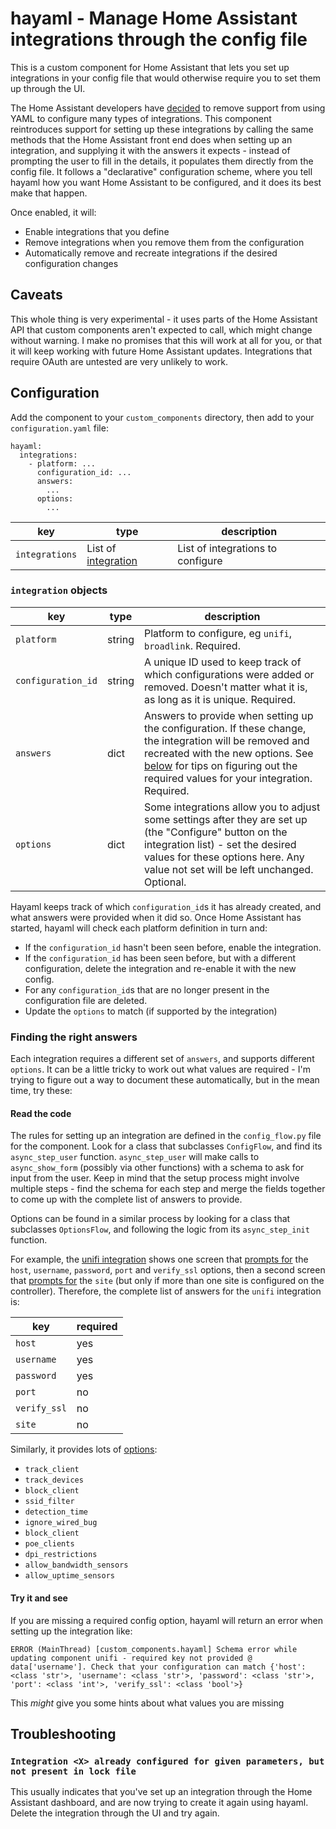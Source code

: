 # hayaml - Manage Home Assistant integrations through the config file

This is a custom component for Home Assistant that lets you set up integrations in your config file that would otherwise require you to set them up through the UI.

The Home Assistant developers have [decided](https://www.home-assistant.io/blog/2020/04/14/the-future-of-yaml/) to remove support from using YAML to configure many types of integrations. This component reintroduces support for setting up these integrations by calling the same methods that the Home Assistant front end does when setting up an integration, and supplying it with the answers it expects - instead of prompting the user to fill in the details, it populates them directly from the config file. It follows a "declarative" configuration scheme, where you tell hayaml how you want Home Assistant to be configured, and it does its best make that happen.

Once enabled, it will:
* Enable integrations that you define
* Remove integrations when you remove them from the configuration
* Automatically remove and recreate integrations if the desired configuration changes

## Caveats

This whole thing is very experimental - it uses parts of the Home Assistant API that custom components aren't expected to call, which might change without warning. I make no promises that this will work at all for you, or that it will keep working with future Home Assistant updates. Integrations that require OAuth are untested are very unlikely to work.

## Configuration

Add the component to your `custom_components` directory, then add to your `configuration.yaml` file:

```
hayaml:
  integrations:
    - platform: ...
      configuration_id: ...
      answers:
        ...
      options:
        ...
```

| key | type | description |
| --- | ---- | ---- |
| `integrations` | List of [integration](#integration) | List of integrations to configure |

### <a name="integration"></a>`integration` objects

| key | type | description |
| --- | --- | --- |
| `platform` | string | Platform to configure, eg `unifi`, `broadlink`. Required. |
| `configuration_id` | string | A unique ID used to keep track of which configurations were added or removed. Doesn't matter what it is, as long as it is unique. Required. |
| `answers` | dict | Answers to provide when setting up the configuration. If these change, the integration will be removed and recreated with the new options. See [below](#answers) for tips on figuring out the required values for your integration. Required. |
| `options` | dict | Some integrations allow you to adjust some settings after they are set up (the "Configure" button on the integration list) - set the desired values for these options here. Any value not set will be left unchanged. Optional. |

Hayaml keeps track of which `configuration_id`s it has already created, and what answers were provided when it did so. Once Home Assistant has started, hayaml will check each platform definition in turn and:
* If the `configuration_id` hasn't been seen before, enable the integration.
* If the `configuration_id` has been seen before, but with a different configuration, delete the integration and re-enable it with the new config.
* For any `configuration_id`s that are no longer present in the configuration file are deleted.
* Update the `options` to match (if supported by the integration)

### <a name="answers"></a>Finding the right answers

Each integration requires a different set of `answers`, and supports different `options`. It can be a little tricky to work out what values are required - I'm trying to figure out a way to document these automatically, but in the mean time, try these:

#### Read the code

The rules for setting up an integration are defined in the `config_flow.py` file for the component. Look for a class that subclasses `ConfigFlow`, and find its `async_step_user` function. `async_step_user` will make calls to `async_show_form` (possibly via other functions) with a schema to ask for input from the user. Keep in mind that the setup process might involve multiple steps - find the schema for each step and merge the fields together to come up with the complete list of answers to provide.

Options can be found in a similar process by looking for a class that subclasses `OptionsFlow`, and following the logic from its `async_step_init` function.

For example, the [unifi integration](https://github.com/home-assistant/core/blob/80653463bfcbe29410c95f77f3ae0ceba3c067e8/homeassistant/components/unifi/config_flow.py) shows one screen that [prompts for](https://github.com/home-assistant/core/blob/80653463bfcbe29410c95f77f3ae0ceba3c067e8/homeassistant/components/unifi/config_flow.py#L131-L145) the `host`, `username`, `password`, `port` and `verify_ssl` options, then a second screen that [prompts for](https://github.com/home-assistant/core/blob/80653463bfcbe29410c95f77f3ae0ceba3c067e8/homeassistant/components/unifi/config_flow.py#L187-L193) the `site` (but only if more than one site is configured on the controller). Therefore, the complete list of answers for the `unifi` integration is:

| key | required |
| --- | --- |
| `host` | yes |
| `username` | yes |
| `password` | yes |
| `port` | no |
| `verify_ssl` | no |
| `site` | no |

Similarly, it provides lots of [options](https://github.com/home-assistant/core/blob/80653463bfcbe29410c95f77f3ae0ceba3c067e8/homeassistant/components/unifi/config_flow.py#L248):
* `track_client`
* `track_devices`
* `block_client`
* `ssid_filter`
* `detection_time`
* `ignore_wired_bug`
* `block_client`
* `poe_clients`
* `dpi_restrictions`
* `allow_bandwidth_sensors`
* `allow_uptime_sensors`

#### Try it and see

If you are missing a required config option, hayaml will return an error when setting up the integration like:

```
ERROR (MainThread) [custom_components.hayaml] Schema error while updating component unifi - required key not provided @ data['username']. Check that your configuration can match {'host': <class 'str'>, 'username': <class 'str'>, 'password': <class 'str'>, 'port': <class 'int'>, 'verify_ssl': <class 'bool'>}
```

This _might_ give you some hints about what values you are missing

## Troubleshooting

### `Integration <X> already configured for given parameters, but not present in lock file`

This usually indicates that you've set up an integration through the Home Assistant dashboard, and are now trying to create it again using hayaml. Delete the integration through the UI and try again.